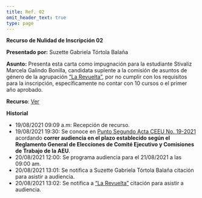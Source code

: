 ```yaml
---
title: Ref. 02
omit_header_text: true
type: page
---
```


**Recurso de Nulidad de Inscripción 02**

**Presentado por:** Suzette Gabriela Tórtola Balaña

**Asunto:** Presenta esta carta como impugnación para la estudiante Stivaliz Marcela Galindo Bonilla,
candidata suplente a la comisión de asuntos de género de la agrupación [“La Revuelta”](/agrupaciones/la-revuelta), por no cumplir con los requisitos para la inscripción, específicamente no contar con 10 cursos o el primer año aprobado. 

**Recurso**: [Ver](https://drive.google.com/drive/folders/11zoimGJXjJXM9Bcu9d6o7BY5PZGS2w87?usp=sharing)

**Historial**

* 19/08/2021 09:09 a.m: Recepción de recurso.
* 19/08/2021 19:30: Se conoce en [Punto Segundo Acta CEEU No. 19-2021](/actas/19/) acordando **correr audiencia en el plazo establecido según el Reglamento General de Elecciones de Comité Ejecutivo y Comisiones de Trabajo de la AEU**.
* 20/08/2021 12:00: Se programa audiencia para el 21/08/2021 a las 09:00 am.
* 20/08/2021 13:01: Se notifica a Suzette Gabriela Tórtola Balaña citación para asistir a audiencia.
* 20/08/2021 13:02: Se notifica a [“La Revuelta”](/agrupaciones/la-revuelta) citación para asistir a audiencia.